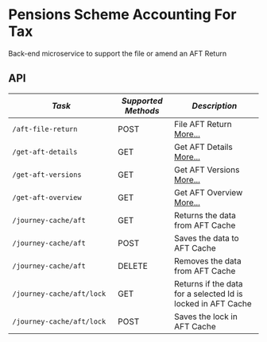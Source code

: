 Pensions Scheme Accounting For Tax
==================================

Back-end microservice to support the file or amend an AFT Return

API
---

| *Task* | *Supported Methods* | *Description* |
|--------|----|----|
| ```/aft-file-return                                     ```  | POST   | File AFT Return [More...](docs/aft-file-return.md) |
| ```/get-aft-details                                       ```  | GET   | Get AFT Details [More...](docs/get-aft-details.md) |
| ```/get-aft-versions                                     ```  | GET    | Get AFT Versions [More...](docs/get-aft-versions.md) |
| ```/get-aft-overview                                              ```  | GET    | Get AFT Overview [More...](docs/get-aft-overview.md) |
| ```/journey-cache/aft               ```  | GET    | Returns the data from AFT Cache 
| ```/journey-cache/aft               ```  | POST   | Saves the data to AFT Cache
| ```/journey-cache/aft               ```  | DELETE | Removes the data from AFT Cache
| ```/journey-cache/aft/lock   ```  | GET    | Returns if the data for a selected Id is locked in AFT Cache
| ```/journey-cache/aft/lock                     ```  | POST    | Saves the lock in AFT Cache
